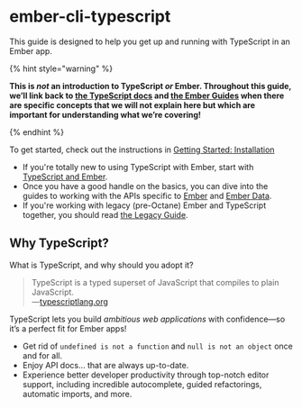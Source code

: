 # ember-cli-typescript

This guide is designed to help you get up and running with TypeScript in an Ember app.

{% hint style="warning" %}

**This is _not_ an introduction to TypeScript _or_ Ember. Throughout this guide, we’ll link back to [the TypeScript docs](https://www.typescriptlang.org/docs/home.html) and [the Ember Guides](https://guides.emberjs.com/release/) when there are specific concepts that we will not explain here but which are important for understanding what we’re covering!**

{% endhint %}

To get started, check out the instructions in [Getting Started: Installation](./installation.md)

* If you're totally new to using TypeScript with Ember, start with [TypeScript and Ember](./ts/README.md).
* Once you have a good handle on the basics, you can dive into the guides to working with the APIs specific to [Ember](./ember/README.md) and [Ember Data](./ember-data/README.md).
* If you're working with legacy (pre-Octane) Ember and TypeScript together, you should read [the Legacy Guide](./legacy/README.md).

## Why TypeScript?

What is TypeScript, and why should you adopt it?

> TypeScript is a typed superset of JavaScript that compiles to plain JavaScript.  
> —[typescriptlang.org](http://www.typescriptlang.org)

TypeScript lets you build _ambitious web applications_ with confidence—so it’s a perfect fit for Ember apps!

* Get rid of `undefined is not a function` and `null is not an object` once and for all.
* Enjoy API docs… that are always up-to-date.
* Experience better developer productivity through top-notch editor support, including incredible autocomplete, guided refactorings, automatic imports, and more.

